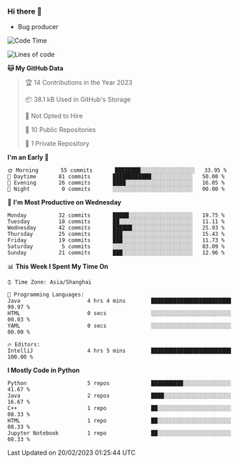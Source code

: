 ### Hi there 👋
* Bug producer
<!--START_SECTION:waka-->
![Code Time](http://img.shields.io/badge/Code%20Time-886%20hrs%2034%20mins-blue)

![Lines of code](https://img.shields.io/badge/From%20Hello%20World%20I%27ve%20Written-54%20Thousand%20lines%20of%20code-blue)

**🐱 My GitHub Data** 

> 🏆 14 Contributions in the Year 2023
 > 
> 📦 38.1 kB Used in GitHub's Storage 
 > 
> 🚫 Not Opted to Hire
 > 
> 📜 10 Public Repositories 
 > 
> 🔑 1 Private Repository 
 > 
**I'm an Early 🐤** 

```text
🌞 Morning       55 commits       ████████░░░░░░░░░░░░░░░░░   33.95 % 
🌆 Daytime       81 commits       ████████████░░░░░░░░░░░░░   50.00 % 
🌃 Evening       26 commits       ████░░░░░░░░░░░░░░░░░░░░░   16.05 % 
🌙 Night          0 commits       ░░░░░░░░░░░░░░░░░░░░░░░░░   00.00 % 

```
📅 **I'm Most Productive on Wednesday** 

```text
Monday          32 commits       █████░░░░░░░░░░░░░░░░░░░░   19.75 % 
Tuesday         18 commits       ██░░░░░░░░░░░░░░░░░░░░░░░   11.11 % 
Wednesday       42 commits       ██████░░░░░░░░░░░░░░░░░░░   25.93 % 
Thursday        25 commits       ███░░░░░░░░░░░░░░░░░░░░░░   15.43 % 
Friday          19 commits       ███░░░░░░░░░░░░░░░░░░░░░░   11.73 % 
Saturday         5 commits       ░░░░░░░░░░░░░░░░░░░░░░░░░   03.09 % 
Sunday          21 commits       ███░░░░░░░░░░░░░░░░░░░░░░   12.96 % 

```


📊 **This Week I Spent My Time On** 

```text
⌚︎ Time Zone: Asia/Shanghai

💬 Programming Languages: 
Java                     4 hrs 4 mins        █████████████████████████   99.97 % 
HTML                     0 secs              ░░░░░░░░░░░░░░░░░░░░░░░░░   00.03 % 
YAML                     0 secs              ░░░░░░░░░░░░░░░░░░░░░░░░░   00.00 % 

🔥 Editors: 
IntelliJ                 4 hrs 5 mins        █████████████████████████   100.00 % 

```

**I Mostly Code in Python** 

```text
Python                   5 repos             ██████████░░░░░░░░░░░░░░░   41.67 % 
Java                     2 repos             ████░░░░░░░░░░░░░░░░░░░░░   16.67 % 
C++                      1 repo              ██░░░░░░░░░░░░░░░░░░░░░░░   08.33 % 
HTML                     1 repo              ██░░░░░░░░░░░░░░░░░░░░░░░   08.33 % 
Jupyter Notebook         1 repo              ██░░░░░░░░░░░░░░░░░░░░░░░   08.33 % 

```



 Last Updated on 20/02/2023 01:25:44 UTC
<!--END_SECTION:waka-->

